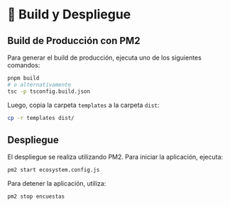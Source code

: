 # 🚀 Build y Despliegue

## Build de Producción con PM2

Para generar el build de producción, ejecuta uno de los siguientes comandos:

```sh
pnpm build
# o alternativamente
tsc -p tsconfig.build.json
```

Luego, copia la carpeta `templates` a la carpeta `dist`:

```sh
cp -r templates dist/
```

## Despliegue

El despliegue se realiza utilizando PM2. Para iniciar la aplicación, ejecuta:

```sh
pm2 start ecosystem.config.js
```

Para detener la aplicación, utiliza:

```sh
pm2 stop encuestas
```
